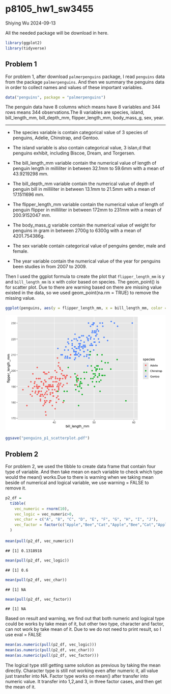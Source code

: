 p8105_hw1_sw3455
================
Shiying Wu
2024-09-13

All the needed package will be download in here.

``` r
library(ggplot2)
library(tidyverse)
```

## Problem 1

For problem 1, after download `palmerpenguins` package, I read
`penguins` data from the package `palmerpenguins`. And then we summary
the penguins data in order to collect names and values of these
important variables.

``` r
data("penguins", package = "palmerpenguins")
```

The penguin data have 8 columns which means have 8 variables and 344
rows means 344 observations.The 8 variables are species, island,
bill_length_mm, bill_depth_mm, flipper_length_mm, body_mass_g, sex,
year.

------------------------------------------------------------------------

- The species variable is contain categorical value of 3 species of
  penguins, Adelie, Chinstrap, and Gentoo.

- The island variable is also contain categorical value, 3 islan,d that
  penguins exhibit, including Biscoe, Dream, and Torgersen.

- The bill_length_mm variable contain the numerical value of length of
  penguin length in milliliter in between 32.1mm to 59.6mm with a mean
  of 43.9219298 mm.

- The bill_depth_mm variable contain the numerical value of depth of
  penguin bill in milliliter in between 13.1mm to 21.5mm with a mean of
  17.1511696 mm.

- The flipper_length_mm variable contain the numerical value of length
  of penguin flipper in milliliter in between 172mm to 231mm with a mean
  of 200.9152047 mm.

- The body_mass_g variable contain the numerical value of weight for
  penguins in gram in between 2700g to 6300g with a mean of
  4201.754386g.

- The sex variable contain categorical value of penguins gender, male
  and female.

- The year variable contain the numerical value of the year for penguins
  been studies in from 2007 to 2009.

Then I used the ggplot formula to create the plot that
`flipper_length_mm` is y and `bill_length_mm` is x with color based on
species. The geom_point() is for scatter plot. Due to there are warning
based on there are missing value existed in the data, so we used
geom_point(na.rm = TRUE) to remove the missing value.

``` r
ggplot(penguins, aes(y = flipper_length_mm, x = bill_length_mm, color = species)) + geom_point(na.rm = TRUE)
```

![](p8105_hw1_sw3455_files/figure-gfm/problem%201%20plot-1.png)<!-- -->

``` r
ggsave("penguins_p1_scatterplot.pdf")
```

## Problem 2

For problem 2, we used the tibble to create data frame that contain four
type of variable. And then take mean on each variable to check which
type would the mean() works.Due to there is warning when we taking mean
beside of numerical and logical variable, we use warning = FALSE to
remove it.

``` r
p2_df = 
  tibble(
    vec_numeric = rnorm(10),
    vec_logic = vec_numeric>0,
    vec_char = c("A", "B", "C", "D", "E", "F", "G", "H", "I", "J"),
    vec_factor = factor(c("Apple","Bee","Cat","Apple","Bee","Cat","Apple","Bee","Cat","Apple"))
  )

mean(pull(p2_df, vec_numeric))
```

    ## [1] 0.1318918

``` r
mean(pull(p2_df, vec_logic))
```

    ## [1] 0.6

``` r
mean(pull(p2_df, vec_char))
```

    ## [1] NA

``` r
mean(pull(p2_df, vec_factor))
```

    ## [1] NA

Based on result and warning, we find out that both numeric and logical
type could be works by take mean of it, but other two type, character
and factor, can not work by take mean of it. Due to we do not need to
print result, so I use eval = FALSE

``` r
mean(as.numeric(pull(p2_df, vec_logic)))
mean(as.numeric(pull(p2_df, vec_char)))
mean(as.numeric(pull(p2_df, vec_factor)))
```

The logical type still getting same solution as previous by taking the
mean directly. Character type is still not working even after numeric
it, all value just transfer into NA. Factor type works on mean() after
transfer into numeric value. It transfer into 1,2,and 3, in three factor
cases, and then get the mean of it.
